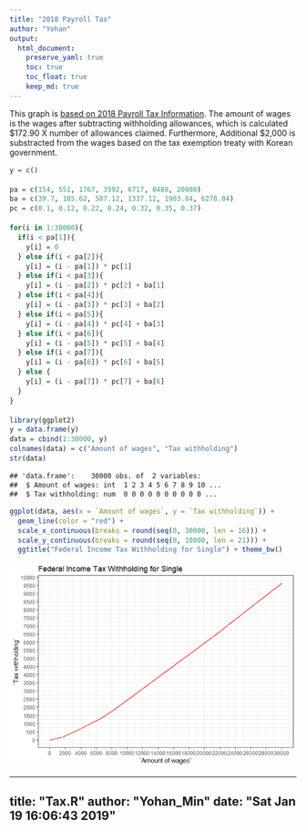 ```yaml
---
title: "2018 Payroll Tax"
author: "Yohan"
output:
  html_document:
    preserve_yaml: true
    toc: true
    toc_float: true
    keep_md: true
---
```

This graph is [based on 2018 Payroll Tax Information](https://isc.uw.edu/wp-content/uploads/2018/01/Payroll-Tax-Information-2018.pdf). The amount of wages is the wages after subtracting withholding allowances, which is calculated $172.90 X number of allowances claimed. Furthermore, Additional $2,000 is substracted from the wages based on the tax exemption treaty with Korean government. 


```r
y = c()

pa = c(154, 551, 1767, 3592, 6717, 8488, 20988)
ba = c(39.7, 185.62, 587.12, 1337.12, 1903.84, 6278.84)
pc = c(0.1, 0.12, 0.22, 0.24, 0.32, 0.35, 0.37)

for(i in 1:30000){
  if(i < pa[1]){
    y[i] = 0
  } else if(i < pa[2]){
    y[i] = (i - pa[1]) * pc[1]
  } else if(i < pa[3]){
    y[i] = (i - pa[2]) * pc[2] + ba[1]
  } else if(i < pa[4]){
    y[i] = (i - pa[3]) * pc[3] + ba[2]
  } else if(i < pa[5]){
    y[i] = (i - pa[4]) * pc[4] + ba[3]
  } else if(i < pa[6]){
    y[i] = (i - pa[5]) * pc[5] + ba[4]
  } else if(i < pa[7]){
    y[i] = (i - pa[6]) * pc[6] + ba[5]
  } else {
    y[i] = (i - pa[7]) * pc[7] + ba[6]
  }
}

library(ggplot2)
y = data.frame(y)
data = cbind(1:30000, y)
colnames(data) = c("Amount of wages", "Tax withholding")
str(data)
```

```
## 'data.frame':	30000 obs. of  2 variables:
##  $ Amount of wages: int  1 2 3 4 5 6 7 8 9 10 ...
##  $ Tax withholding: num  0 0 0 0 0 0 0 0 0 0 ...
```

```r
ggplot(data, aes(x = `Amount of wages`, y = `Tax withholding`)) +
  geom_line(color = "red") +
  scale_x_continuous(breaks = round(seq(0, 30000, len = 16))) +
  scale_y_continuous(breaks = round(seq(0, 10000, len = 21))) +
  ggtitle("Federal Income Tax Withholding for Single") + theme_bw()
```

![](Tax_files/figure-html/unnamed-chunk-1-1.png)<!-- -->


---
title: "Tax.R"
author: "Yohan_Min"
date: "Sat Jan 19 16:06:43 2019"
---
